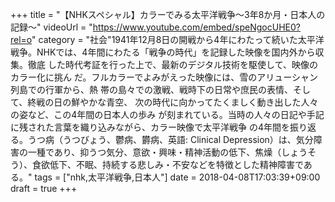 +++
title =  "【NHKスペシャル】カラーでみる太平洋戦争～3年8か月・日本人の記録～"
videoUrl = "https://www.youtube.com/embed/speNgocUHE0?rel=o"
category = "社会"1941年12月8日の開戦から4年にわたって続いた太平洋戦争。NHKでは、4年間にわたる「戦争の時代」を記録した映像を国内外から収集。徹底 した時代考証を行った上で、最新のデジタル技術を駆使して、映像のカラー化に挑ん だ。フルカラーでよみがえった映像には、雪のアリューシャン列島での行軍から、熱 帯の島々での激戦、戦時下の日常や庶民の表情、そして、終戦の日の鮮やかな青空、 次の時代に向かってたくましく動き出した人々の姿など、この4年間の日本人の歩み が刻まれている。当時の人々の日記や手記に残された言葉を織り込みながら、カラー映像で太平洋戦争 の4年間を振り返る。うつ病（うつびょう、鬱病、欝病、英語: Clinical Depression）は、気分障害の一種であり、抑うつ気分、意欲・興味・精神活動の低下、焦燥（しょうそう）、食欲低下、不眠、持続する悲しみ・不安などを特徴とした精神障害である。"
tags = ["nhk,太平洋戦争,日本人"]
date = 2018-04-08T17:03:39+09:00
draft = true
+++

